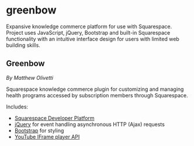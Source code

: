 # greenbow
Expansive knowledge commerce platform for use with Squarespace. Project uses JavaScript, jQuery, Bootstrap and built-in Squarespace functionality with an intuitive interface design for users with limited web building skills.

Greenbow
---
*By Matthew Olivetti*

Squarespace knowledge commerce plugin for customizing and managing health programs accessed by subscription members through Squarespace.

Includes:
- [Squarespace Developer Platform](https://developers.squarespace.com)
- [jQuery](http://api.jquery.com/jquery.ajax/) for event handling asynchronous HTTP (Ajax) requests
- [Bootstrap](https://getbootstrap.com/) for styling
- [YouTube IFrame player API](https://developers.google.com/youtube/iframe_api_reference)
